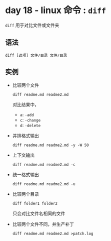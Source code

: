 # day 18 - linux 命令 : `diff`

`diff` 用于对比文件或文件夹

## 语法

```
diff [选项] 文件/目录 文件/目录
```
        
## 实例
    
+   比较两个文件

    ```
    diff readme.md readme2.md
    ```
    
    对比结果中，
    
    +   `a`: `-add`
    +   `c`: `-change`
    +   `d`: `-delete`

+   并排格式输出

    ```
    diff readme.md readme2.md -y -W 50
    ```
    
+   上下文输出

    ```
    diff readme.md readme2.md -c
    ```
    
+   统一格式输出

    ```
    diff readme.md readme2.md -u
    ```
    
+   比较两个目录

    ```
    diff folder1 folder2
    ```
    
    只会对比文件名相同的文件
    
+   比较两个文件不同，并生产补丁

    ```
    diff readme.md readme2.md >patch.log
    ```